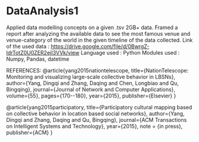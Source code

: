 # DataAnalysis1
Applied data modelling concepts on a given .tsv 2GB+ data. 
Framed a report after analyzing the available data to see the most famous venue and venue-category of the world in the given timeline of the data collected. 
Link of the used data : https://drive.google.com/file/d/0BwrgZ-IdrTotZ0U0ZER2ejI3VVk/view
Language used         : Python
Modules used          : Numpy, Pandas, datetime 

REFERENCES:
@article{yang2015nationtelescope,
  title={NationTelescope: Monitoring and visualizing large-scale collective behavior in LBSNs},
  author={Yang, Dingqi and Zhang, Daqing and Chen, Longbiao and Qu, Bingqing},
  journal={Journal of Network and Computer Applications},
  volume={55},
  pages={170--180},
  year={2015},
  publisher={Elsevier}
}

@article{yang2015participatory,
  title={Participatory cultural mapping based on collective behavior in location based social networks},
  author={Yang, Dingqi and Zhang, Daqing and Qu, Bingqing},
  journal={ACM Transactions on Intelligent Systems and Technology},
  year={2015},
  note = {in press},
  publisher={ACM}
}
